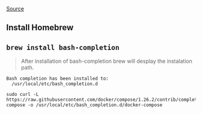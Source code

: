 [Source](https://docs.docker.com/compose/completion/)

## Install Homebrew

## `brew install bash-completion`
> After installation of bash-completion brew will desplay the instalation path.
```
Bash completion has been installed to:
  /usr/local/etc/bash_completion.d
```

```
sudo curl -L https://raw.githubusercontent.com/docker/compose/1.26.2/contrib/completion/bash/docker-compose -o /usr/local/etc/bash_completion.d/docker-compose
```
